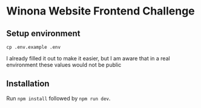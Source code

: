 # Winona Website Frontend Challenge

## Setup environment
`cp .env.example .env`

I already filled it out to make it easier, but I am aware that in a real environment these values ​​would not be public


## Installation
Run `npm install` followed by `npm run dev`.

